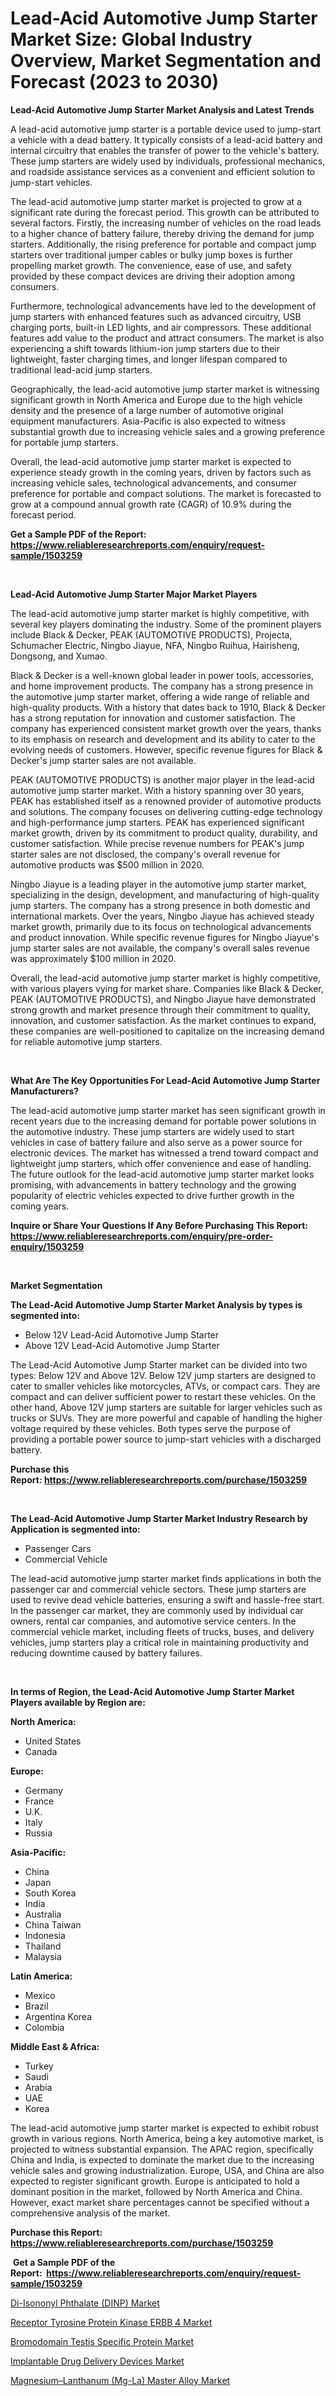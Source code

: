 <p><h1>Lead-Acid Automotive Jump Starter Market Size: Global Industry Overview, Market Segmentation and Forecast (2023 to 2030)</h1></p><p><strong>Lead-Acid Automotive Jump Starter Market Analysis and Latest Trends</strong></p>
<p><p>A lead-acid automotive jump starter is a portable device used to jump-start a vehicle with a dead battery. It typically consists of a lead-acid battery and internal circuitry that enables the transfer of power to the vehicle's battery. These jump starters are widely used by individuals, professional mechanics, and roadside assistance services as a convenient and efficient solution to jump-start vehicles.</p><p>The lead-acid automotive jump starter market is projected to grow at a significant rate during the forecast period. This growth can be attributed to several factors. Firstly, the increasing number of vehicles on the road leads to a higher chance of battery failure, thereby driving the demand for jump starters. Additionally, the rising preference for portable and compact jump starters over traditional jumper cables or bulky jump boxes is further propelling market growth. The convenience, ease of use, and safety provided by these compact devices are driving their adoption among consumers.</p><p>Furthermore, technological advancements have led to the development of jump starters with enhanced features such as advanced circuitry, USB charging ports, built-in LED lights, and air compressors. These additional features add value to the product and attract consumers. The market is also experiencing a shift towards lithium-ion jump starters due to their lightweight, faster charging times, and longer lifespan compared to traditional lead-acid jump starters.</p><p>Geographically, the lead-acid automotive jump starter market is witnessing significant growth in North America and Europe due to the high vehicle density and the presence of a large number of automotive original equipment manufacturers. Asia-Pacific is also expected to witness substantial growth due to increasing vehicle sales and a growing preference for portable jump starters.</p><p>Overall, the lead-acid automotive jump starter market is expected to experience steady growth in the coming years, driven by factors such as increasing vehicle sales, technological advancements, and consumer preference for portable and compact solutions. The market is forecasted to grow at a compound annual growth rate (CAGR) of 10.9% during the forecast period.</p></p>
<p><strong>Get a Sample PDF of the Report:&nbsp; <a href="https://www.reliableresearchreports.com/enquiry/request-sample/1503259">https://www.reliableresearchreports.com/enquiry/request-sample/1503259</a></strong></p>
<p>&nbsp;</p>
<p><strong>Lead-Acid Automotive Jump Starter Major Market Players</strong></p>
<p><p>The lead-acid automotive jump starter market is highly competitive, with several key players dominating the industry. Some of the prominent players include Black & Decker, PEAK (AUTOMOTIVE PRODUCTS), Projecta, Schumacher Electric, Ningbo Jiayue, NFA, Ningbo Ruihua, Hairisheng, Dongsong, and Xumao. </p><p>Black & Decker is a well-known global leader in power tools, accessories, and home improvement products. The company has a strong presence in the automotive jump starter market, offering a wide range of reliable and high-quality products. With a history that dates back to 1910, Black & Decker has a strong reputation for innovation and customer satisfaction. The company has experienced consistent market growth over the years, thanks to its emphasis on research and development and its ability to cater to the evolving needs of customers. However, specific revenue figures for Black & Decker's jump starter sales are not available.</p><p>PEAK (AUTOMOTIVE PRODUCTS) is another major player in the lead-acid automotive jump starter market. With a history spanning over 30 years, PEAK has established itself as a renowned provider of automotive products and solutions. The company focuses on delivering cutting-edge technology and high-performance jump starters. PEAK has experienced significant market growth, driven by its commitment to product quality, durability, and customer satisfaction. While precise revenue numbers for PEAK's jump starter sales are not disclosed, the company's overall revenue for automotive products was $500 million in 2020.</p><p>Ningbo Jiayue is a leading player in the automotive jump starter market, specializing in the design, development, and manufacturing of high-quality jump starters. The company has a strong presence in both domestic and international markets. Over the years, Ningbo Jiayue has achieved steady market growth, primarily due to its focus on technological advancements and product innovation. While specific revenue figures for Ningbo Jiayue's jump starter sales are not available, the company's overall sales revenue was approximately $100 million in 2020.</p><p>Overall, the lead-acid automotive jump starter market is highly competitive, with various players vying for market share. Companies like Black & Decker, PEAK (AUTOMOTIVE PRODUCTS), and Ningbo Jiayue have demonstrated strong growth and market presence through their commitment to quality, innovation, and customer satisfaction. As the market continues to expand, these companies are well-positioned to capitalize on the increasing demand for reliable automotive jump starters.</p></p>
<p>&nbsp;</p>
<p><strong>What Are The Key Opportunities For Lead-Acid Automotive Jump Starter Manufacturers?</strong></p>
<p><p>The lead-acid automotive jump starter market has seen significant growth in recent years due to the increasing demand for portable power solutions in the automotive industry. These jump starters are widely used to start vehicles in case of battery failure and also serve as a power source for electronic devices. The market has witnessed a trend toward compact and lightweight jump starters, which offer convenience and ease of handling. The future outlook for the lead-acid automotive jump starter market looks promising, with advancements in battery technology and the growing popularity of electric vehicles expected to drive further growth in the coming years.</p></p>
<p><strong>Inquire or Share Your Questions If Any Before Purchasing This Report: <a href="https://www.reliableresearchreports.com/enquiry/pre-order-enquiry/1503259">https://www.reliableresearchreports.com/enquiry/pre-order-enquiry/1503259</a></strong></p>
<p>&nbsp;</p>
<p><strong>Market Segmentation</strong></p>
<p><strong>The Lead-Acid Automotive Jump Starter Market Analysis by types is segmented into:</strong></p>
<p><ul><li>Below 12V Lead-Acid Automotive Jump Starter</li><li>Above 12V Lead-Acid Automotive Jump Starter</li></ul></p>
<p><p>The Lead-Acid Automotive Jump Starter market can be divided into two types: Below 12V and Above 12V. Below 12V jump starters are designed to cater to smaller vehicles like motorcycles, ATVs, or compact cars. They are compact and can deliver sufficient power to restart these vehicles. On the other hand, Above 12V jump starters are suitable for larger vehicles such as trucks or SUVs. They are more powerful and capable of handling the higher voltage required by these vehicles. Both types serve the purpose of providing a portable power source to jump-start vehicles with a discharged battery.</p></p>
<p><strong>Purchase this Report:&nbsp;<a href="https://www.reliableresearchreports.com/purchase/1503259">https://www.reliableresearchreports.com/purchase/1503259</a></strong></p>
<p>&nbsp;</p>
<p><strong>The Lead-Acid Automotive Jump Starter Market Industry Research by Application is segmented into:</strong></p>
<p><ul><li>Passenger Cars</li><li>Commercial Vehicle</li></ul></p>
<p><p>The lead-acid automotive jump starter market finds applications in both the passenger car and commercial vehicle sectors. These jump starters are used to revive dead vehicle batteries, ensuring a swift and hassle-free start. In the passenger car market, they are commonly used by individual car owners, rental car companies, and automotive service centers. In the commercial vehicle market, including fleets of trucks, buses, and delivery vehicles, jump starters play a critical role in maintaining productivity and reducing downtime caused by battery failures.</p></p>
<p>&nbsp;</p>
<p><strong>In terms of Region, the Lead-Acid Automotive Jump Starter Market Players available by Region are:</strong></p>
<p>
    <p> <strong> North America: </strong>
        <ul>
            <li>United States</li>
            <li>Canada</li>
        </ul>
        </p> 
    <p> <strong> Europe: </strong>
        <ul>
            <li>Germany</li>
            <li>France</li>
            <li>U.K.</li>
            <li>Italy</li>
            <li>Russia</li>
        </ul>
        </p> 
    <p> <strong> Asia-Pacific: </strong>
        <ul>
            <li>China</li>
            <li>Japan</li>
            <li>South Korea</li>
            <li>India</li>
            <li>Australia</li>
            <li>China Taiwan</li>
            <li>Indonesia</li>
            <li>Thailand</li>
            <li>Malaysia</li>
        </ul>
        </p> 
    <p> <strong> Latin America: </strong>
        <ul>
            <li>Mexico</li>
            <li>Brazil</li>
            <li>Argentina Korea</li>
            <li>Colombia</li>
        </ul>
        </p> 
    <p> <strong> Middle East & Africa: </strong>
        <ul>
            <li>Turkey</li>
            <li>Saudi</li>
            <li>Arabia</li>
            <li>UAE</li>
            <li>Korea</li>
        </ul>
    </p>
    </p>
<p><p>The lead-acid automotive jump starter market is expected to exhibit robust growth in various regions. North America, being a key automotive market, is projected to witness substantial expansion. The APAC region, specifically China and India, is expected to dominate the market due to the increasing vehicle sales and growing industrialization. Europe, USA, and China are also expected to register significant growth. Europe is anticipated to hold a dominant position in the market, followed by North America and China. However, exact market share percentages cannot be specified without a comprehensive analysis of the market.</p></p>
<p><strong>Purchase this Report: <a href="https://www.reliableresearchreports.com/purchase/1503259">https://www.reliableresearchreports.com/purchase/1503259</a></strong></p>
<p>&nbsp;<strong>Get a Sample PDF of the Report:&nbsp;&nbsp;<a href="https://www.reliableresearchreports.com/enquiry/request-sample/1503259">https://www.reliableresearchreports.com/enquiry/request-sample/1503259</a></strong></p>
<p><strong></strong></p>
<p><p><a href="https://www.linkedin.com/pulse/di-isononyl-phthalate-dinp-market-size-2023-2030-global-industrial/">Di-Isononyl Phthalate (DINP) Market</a></p><p><a href="https://github.com/provorikovar/Market-Research-Report-List-1/blob/main/receptor-tyrosine-protein-kinase-erbb-4-market.md">Receptor Tyrosine Protein Kinase ERBB 4 Market</a></p><p><a href="https://github.com/aliciawhite5576/Market-Research-Report-List-1/blob/main/bromodomain-testis-specific-protein-market.md">Bromodomain Testis Specific Protein Market</a></p><p><a href="https://medium.com/@raymondgray765/implantable-drug-delivery-devices-market-size-cagr-trends-2024-2030-1352b64ef7e1">Implantable Drug Delivery Devices Market</a></p><p><a href="https://www.linkedin.com/pulse/magnesiumndashlanthanum-mg-la-master-alloy-market-size-2023/">Magnesium–Lanthanum (Mg-La) Master Alloy Market</a></p></p>